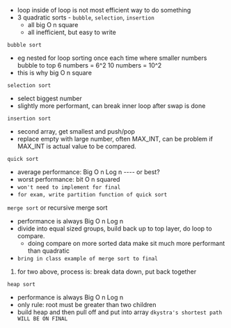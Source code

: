 - loop inside of loop is not most efficient way to do something
- 3 quadratic sorts - `bubble`, `selection`, `insertion`
    - all big O n square
    - all inefficient, but easy to write

`bubble sort`
- eg nested for loop sorting once each time where smaller numbers bubble to top
6 numbers = 6^2
10 numbers = 10^2
- this is why big O n square

`selection sort`
- select biggest number
- slightly more performant, can break inner loop after swap is done

`insertion sort`
- second array, get smallest and push/pop
- replace empty with large number, often MAX_INT, can be problem if MAX_INT is actual value to be compared.

`quick sort`
- average performance: Big O n Log n ---- or best?
- worst performance: bit O n squared
- `won't need to implement for final`
- `for exam, write partition function of quick sort`

`merge sort` or recursive merge sort
- performance is always Big O n Log n
- divide into equal sized groups, build back up to top layer, do loop to compare.
    - doing compare on more sorted data make sit much more performant than quadratic
- `bring in class example of merge sort to final`

1. for two above, process is: break data down, put back together

`heap sort`
- performance is always Big O n Log n
- only rule: root must be greater than two children
- build heap and then pull off and put into array
`dkystra's shortest path WILL BE ON FINAL`
